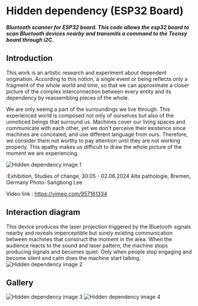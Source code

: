 # Hidden dependency (ESP32 Board)

**_Bluetooth scanner for ESP32 board. This code allows the esp32 board to scan Bluetooth devices nearby and transmits a command to the Teensy board through i2C._**

## Introduction

This work is an artistic research and experiment about dependent origination. According to this notion, a single event or being reflects only a fragment of the whole world and time, so that we can approximate a closer picture of the complex interconnection between every entity and its dependency by reassembling pieces of the whole.

We are only seeing a part of the surroundings we live through. This experienced world is composed not only of ourselves but also of the unnoticed beings that surround us. Machines cover our living spaces and communicate with each other, yet we don't perceive their existence since machines are concealed, and use different language from ours. Therefore, we consider them not worthy to pay attention until they are not working properly. This apathy makes us difficult to draw the whole picture of the moment we are experiencing.

![Hidden dependency image 1](../../../github/docs/blob/main/assets/images/image_1.png?raw=true)

:Exhibition, Studies of change, 30.05 - 02.06.2024 Alte pathologie, Bremen, Germany Photo: Sangbong Lee

Video link : https://vimeo.com/957161334

## Interaction diagram
This device produces the laser projection triggered by the Bluetooth signals nearby and reveals imperceptible but surely existing communication between machines that construct the moment in the area. When the audience reacts to the sound and laser pattern, the machine stops producing signals and becomes quiet. Only when people stop engaging and become silent and calm does the machine start talking.
![Hidden dependency image 2](/../../../../github/docs/blob/main/assets/images/diagram.png)

## Gallery
![Hidden dependency image 3](/../../../../github/docs/blob/main/assets/images/image_2.png)
![Hidden dependency image 4](/../../../../github/docs/blob/main/assets/images/image_3.png)
